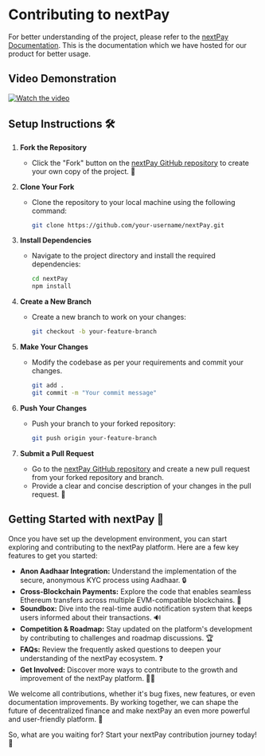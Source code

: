 # Contributing to nextPay

For better understanding of the project, please refer to the [nextPay Documentation](https://nextpay-docs.streamlit.app/). This is the documentation which we have hosted for our product for better usage.

## Video Demonstration
   
   [![Watch the video](https://youtu.be/lpoVuFI_0yQ/maxresdefault.jpg)](https://youtu.be/lpoVuFI_0yQ)

## Setup Instructions 🛠️

1. **Fork the Repository**
   - Click the "Fork" button on the [nextPay GitHub repository](https://github.com/nextPay/nextPay) to create your own copy of the project. 🍴

2. **Clone Your Fork**
   - Clone the repository to your local machine using the following command:
     ```bash
     git clone https://github.com/your-username/nextPay.git
     ```

3. **Install Dependencies**
   - Navigate to the project directory and install the required dependencies:
     ```bash
     cd nextPay
     npm install
     ```

4. **Create a New Branch**
   - Create a new branch to work on your changes:
     ```bash
     git checkout -b your-feature-branch
     ```

5. **Make Your Changes**
   - Modify the codebase as per your requirements and commit your changes.
     ```bash
     git add .
     git commit -m "Your commit message"
     ```

6. **Push Your Changes**
   - Push your branch to your forked repository:
     ```bash
     git push origin your-feature-branch
     ```

7. **Submit a Pull Request**
   - Go to the [nextPay GitHub repository](https://github.com/nextPay/nextPay) and create a new pull request from your forked repository and branch.
   - Provide a clear and concise description of your changes in the pull request. 🔄

## Getting Started with nextPay 🚀

Once you have set up the development environment, you can start exploring and contributing to the nextPay platform. Here are a few key features to get you started:

- **Anon Aadhaar Integration:** Understand the implementation of the secure, anonymous KYC process using Aadhaar. 🔒
- **Cross-Blockchain Payments:** Explore the code that enables seamless Ethereum transfers across multiple EVM-compatible blockchains. 🔗
- **Soundbox:** Dive into the real-time audio notification system that keeps users informed about their transactions. 🔊
- **Competition & Roadmap:** Stay updated on the platform's development by contributing to challenges and roadmap discussions. 🏆
- **FAQs:** Review the frequently asked questions to deepen your understanding of the nextPay ecosystem. ❓
- **Get Involved:** Discover more ways to contribute to the growth and improvement of the nextPay platform. 👨‍💻

We welcome all contributions, whether it's bug fixes, new features, or even documentation improvements. By working together, we can shape the future of decentralized finance and make nextPay an even more powerful and user-friendly platform. 🙌

So, what are you waiting for? Start your nextPay contribution journey today! 🚀